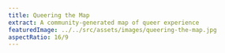 ```yaml
---
title: Queering the Map
extract: A community-generated map of queer experience
featuredImage: ../../src/assets/images/queering-the-map.jpg
aspectRatio: 16/9
---
```

